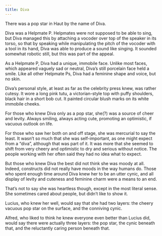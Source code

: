 ```yaml
---
title: Diva
---
```


There was a pop star in Haut by the name of Diva. 

Diva was a Helpmate P. Helpmates were not supposed to be able to sing, but Diva managed this by attaching a vocoder over top of the speaker in its torso, so that by speaking while manipulating the pitch of the vocoder with a tool in its hand, Diva was able to produce a sound like singing. It sounded somewhat robotic still, but this was part of the appeal.

As a Helpmate P, Diva had a unique, immobile face. Unlike most faces, which appeared vaguely sad or neutral, Diva’s still porcelain face held a smile. Like all other Helpmate Ps, Diva had a feminine shape and voice, but no skin.

Diva’s personal style, at least as far as the celebrity press knew, was rather cutesy. It wore a long pink tutu, a victorian-style top with puffy shoulders, black hair in a short bob cut. It painted circular blush marks on its white immobile cheeks.

For those who knew Diva only as a pop star, she(?) was a source of cheer and levity. Always smiling, always acting cute, promoting an optimistic, if vacuous outlook on life.

For those who saw her both on and off stage, she was mercurial to say the least. It wasn’t so much that she was self-important, as one might expect from a “diva”, although that was part of it. It was more that she seemed to shift from very cheery and optimistic to dry and serious without notice.  The people working with her often said they had no idea what to expect.

But those who knew Diva the best did not think she was moody at all. Indeed, constructs did not really have moods in the way humans do. Those who spent enough time around Diva knew her to be an utter cynic, and all display of levity and cuteness and feminine charm were a means to an end.

That’s not to say she was heartless though, except in the most literal sense. She sometimes cared about people, but didn’t like to show it.

Lucius, who knew her well, would say that she had two layers: the cheery vacuous pop star on the surface, and the conniving cynic.

Alfred, who liked to think he knew everyone even better than Lucius did, would say there were actually three layers: the pop star, the cynic beneath that, and the reluctantly caring person beneath that.